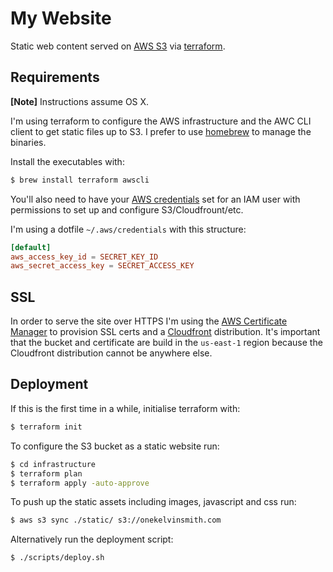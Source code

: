 # My Website

Static web content served on [AWS S3](https://aws.amazon.com/s3/) via [terraform](https://www.terraform.io/).

## Requirements

**[Note]** Instructions assume OS X.

I'm using terraform to configure the AWS infrastructure and the AWC CLI client to get static files up to S3. I prefer to use [homebrew](https://brew.sh/) to manage the binaries.

Install the executables with:

```bash
$ brew install terraform awscli
```

You'll also need to have your [AWS credentials](https://docs.aws.amazon.com/general/latest/gr/aws-sec-cred-types.html#access-keys-and-secret-access-keys) set for an IAM user with permissions to set up and configure S3/Cloudfrount/etc.

I'm using a dotfile `~/.aws/credentials` with this structure:

```conf
[default]
aws_access_key_id = SECRET_KEY_ID
aws_secret_access_key = SECRET_ACCESS_KEY
```

## SSL

In order to serve the site over HTTPS I'm using the [AWS Certificate Manager](https://console.aws.amazon.com/acm/home?region=us-east-1#/) to provision SSL certs and a [Cloudfront](https://console.aws.amazon.com/cloudfront/home?region=us-east-1) distribution. It's important that the bucket and certificate are build in the `us-east-1` region because the Cloudfront distribution cannot be anywhere else.

## Deployment

If this is the first time in a while, initialise terraform with:

```bash
$ terraform init
```

To configure the S3 bucket as a static website run:

```bash
$ cd infrastructure
$ terraform plan
$ terraform apply -auto-approve
```

To push up the static assets including images, javascript and css run:

```bash
$ aws s3 sync ./static/ s3://onekelvinsmith.com
```

Alternatively run the deployment script:

```bash
$ ./scripts/deploy.sh
```
